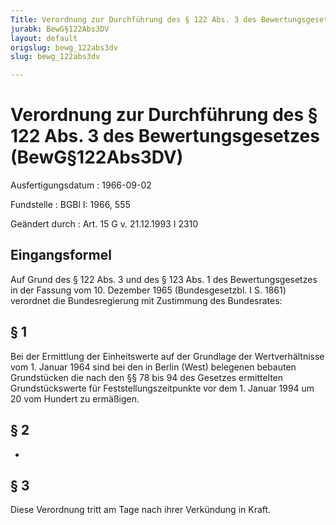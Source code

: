 ```yaml
---
Title: Verordnung zur Durchführung des § 122 Abs. 3 des Bewertungsgesetzes
jurabk: BewG§122Abs3DV
layout: default
origslug: bewg_122abs3dv
slug: bewg_122abs3dv

---
```


# Verordnung zur Durchführung des § 122 Abs. 3 des Bewertungsgesetzes (BewG§122Abs3DV)

Ausfertigungsdatum
:   1966-09-02

Fundstelle
:   BGBl I: 1966, 555

Geändert durch
:   Art. 15 G v. 21.12.1993 I 2310


## Eingangsformel

Auf Grund des § 122 Abs. 3 und des § 123 Abs. 1 des Bewertungsgesetzes in der Fassung vom 10. Dezember 1965 (Bundesgesetzbl. I S. 1861) verordnet die Bundesregierung mit Zustimmung des Bundesrates:


## § 1

Bei der Ermittlung der Einheitswerte auf der Grundlage der Wertverhältnisse vom 1. Januar 1964 sind bei den in Berlin (West) belegenen bebauten Grundstücken die nach den §§ 78 bis 94 des Gesetzes ermittelten Grundstückswerte für Feststellungszeitpunkte vor dem 1. Januar 1994 um 20 vom Hundert zu ermäßigen.


## § 2

-


## § 3

Diese Verordnung tritt am Tage nach ihrer Verkündung in Kraft.

